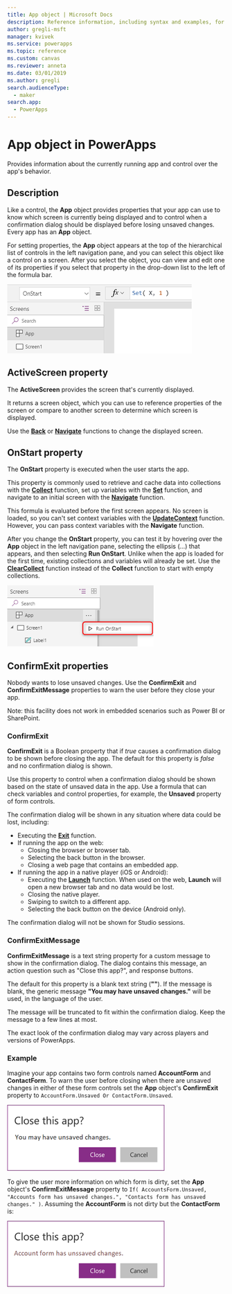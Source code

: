 ```yaml
---
title: App object | Microsoft Docs
description: Reference information, including syntax and examples, for the App object in PowerApps
author: gregli-msft
manager: kvivek
ms.service: powerapps
ms.topic: reference
ms.custom: canvas
ms.reviewer: anneta
ms.date: 03/01/2019
ms.author: gregli
search.audienceType: 
  - maker
search.app: 
  - PowerApps
---
```

# App object in PowerApps
Provides information about the currently running app and control over the app's behavior.

## Description
Like a control, the **App** object provides properties that your app can use to know which screen is currently being displayed and to control when a confirmation dialog should be displayed before losing unsaved changes.  Every app has an **App** object.  

For setting properties, the **App** object appears at the top of the hierarchical list of controls in the left navigation pane, and you can select this object like a control on a screen. After you select the object, you can view and edit one of its properties if you select that property in the drop-down list to the left of the formula bar.  

![](media/object-app/appobject.png)

## ActiveScreen property
The **ActiveScreen** provides the screen that's currently displayed. 

It returns a screen object, which you can use to reference properties of the screen or compare to another screen to determine which screen is displayed.  

Use the **[Back](function-navigate.md)** or **[Navigate](function-navigate.md)** functions to change the displayed screen.

## OnStart property
The **OnStart** property is executed when the user starts the app. 

This property is commonly used to retrieve and cache data into collections with the **[Collect](function-clear-collect-clearcollect.md)** function, set up variables with the **[Set](function-set.md)** function, and navigate to an initial screen with the **[Navigate](function-navigate.md)** function. 

This formula is evaluated before the first screen appears. No screen is loaded, so you can't set context variables with the **[UpdateContext](function-updatecontext.md)** function. However, you can pass context variables with the **Navigate** function.

After you change the **OnStart** property, you can test it by hovering over the **App** object in the left navigation pane, selecting the ellipsis (...) that appears, and then selecting **Run OnStart**. Unlike when the app is loaded for the first time, existing collections and variables will already be set. Use the **[ClearCollect](function-clear-collect-clearcollect.md)** function instead of the **Collect** function to start with empty collections.

 ![App item context menu with Run OnStart](media/object-app/appobject-runonstart.png)

## ConfirmExit properties

Nobody wants to lose unsaved changes.  Use the **ConfirmExit** and **ConfirmExitMessage** properties to warn the user before they close your app.

Note: this facility does not work in embedded scenarios such as Power BI or SharePoint.

### ConfirmExit

**ConfirmExit** is a Boolean property that if *true* causes a confirmation dialog to be shown before closing the app.  The default for this property is *false* and no confirmation dialog is shown.

Use this property to control when a confirmation dialog should be shown based on the state of unsaved data in the app.  Use a formula that can check variables and control properties, for example, the **Unsaved** property of form controls.

The confirmation dialog will be shown in any situation where data could be lost, including:
- Executing the [**Exit**](function-exit.md) function.
- If running the app on the web:
    - Closing the browser or browser tab.
    - Selecting the back button in the browser.
    - Closing a web page that contains an embedded app.
- If running the app in a native player (iOS or Android):
    - Executing the [**Launch**](function-param.md) function.  When used on the web, **Launch** will open a new browser tab and no data would be lost.
    - Closing the native player.
    - Swiping to switch to a different app.
    - Selecting the back button on the device (Android only).

The confirmation dialog will not be shown for Studio sessions.

### ConfirmExitMessage

**ConfirmExitMessage** is a text string property for a custom message to show in the confirmation dialog.  The dialog contains this message, an action question such as "Close this app?", and response buttons.  

The default for this property is a blank text string (**""**).  If the message is blank, the generic message **"You may have unsaved changes."** will be used, in the language of the user.  

The message will be truncated to fit within the confirmation dialog.  Keep the message to a few lines at most. 

The exact look of the confirmation dialog may vary across players and versions of PowerApps.  

### Example

Imagine your app contains two form controls named **AccountForm** and **ContactForm**.  To warn the user before closing when there are unsaved changes in either of these form controls set the **App** object's **ConfirmExit** property to `AccountForm.Unsaved Or ContactForm.Unsaved`.

![](media/object-app/confirm-native.png)

To give the user more information on which form is dirty, set the **App** object's **ConfirmExitMessage** property to `If( AccountsForm.Unsaved, "Accounts form has unsaved changes.", "Contacts form has unsaved changes." )`.  Assuming the **AccountForm** is not dirty but the **ContactForm** is:

![](media/object-app/confirm-native-custom.png) 




